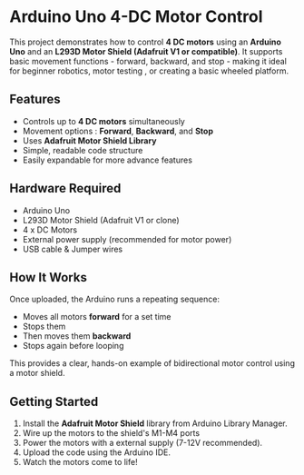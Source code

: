 # Arduino Uno 4-DC Motor Control

This project demonstrates how to control **4 DC motors** using an **Arduino Uno** and an **L293D Motor Shield (Adafruit V1 or compatible)**. It supports basic movement functions - forward, backward, and stop - making it ideal for beginner robotics, motor testing , or creating a basic wheeled platform.

## Features

- Controls up to **4 DC motors** simultaneously
- Movement options : **Forward**, **Backward**, and **Stop**
- Uses **Adafruit Motor Shield Library**
- Simple, readable code structure
- Easily expandable for more advance features

## Hardware Required

- Arduino Uno
- L293D Motor Shield (Adafruit V1 or clone)
- 4 x DC Motors
- External power supply (recommended for motor power)
- USB cable & Jumper wires


## How It Works

Once uploaded, the Arduino runs a repeating sequence:
- Moves all motors **forward** for a set time
- Stops them
- Then moves them **backward**
- Stops again before looping

This provides a clear, hands-on example of bidirectional motor control using a motor shield.

## Getting Started

1. Install the **Adafruit Motor Shield** library from Arduino Library Manager.
2. Wire up the motors to the shield's M1-M4 ports
3. Power the motors with a external supply (7-12V recommended).
4. Upload the code using the Arduino IDE.
5. Watch the motors come to life!
